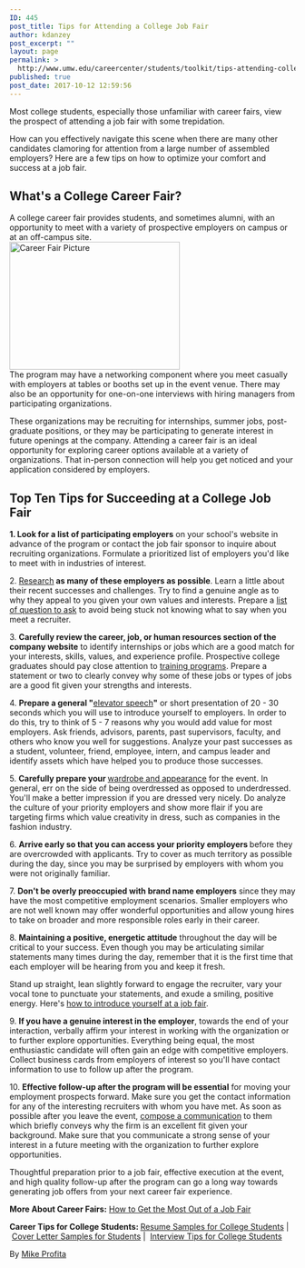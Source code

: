 ```yaml
---
ID: 445
post_title: Tips for Attending a College Job Fair
author: kdanzey
post_excerpt: ""
layout: page
permalink: >
  http://www.umw.edu/careercenter/students/toolkit/tips-attending-college-job-fair/
published: true
post_date: 2017-10-12 12:59:56
---
```

Most college students, especially those unfamiliar with career fairs, view the prospect of attending a job fair with some trepidation.

How can you effectively navigate this scene when there are many other candidates clamoring for attention from a large number of assembled employers? Here are a few tips on how to optimize your comfort and success at a job fair.
<h2>What's a College Career Fair?</h2>
A college career fair provides students, and sometimes alumni, with an opportunity to meet with a variety of prospective employers on campus or at an off-campus site.
<div id="billboard1-sticky_1-0" class="comp billboard1-sticky billboard-sticky is-lockable">
<div class="spacer">
<div id="billboard1_1-0" class="comp billboard1 mntl-gpt-adunit gpt billboard">
<div id="billboard" class="wrapper">
<div></div>
<div id="google_ads_iframe_/479/thebalance/bal_job-search/billboard_0__container__"><a href="http://www.umw.edu/careercenter/wp-content/uploads/sites/41/2017/10/Employer-Greeting-Student.jpg"><img class="alignnone size-medium wp-image-446" src="http://www.umw.edu/careercenter/wp-content/uploads/sites/41/2017/10/Employer-Greeting-Student-300x225.jpg" alt="Career Fair Picture" width="300" height="225" /></a></div>
</div>
</div>
</div>
</div>
The program may have a networking component where you meet casually with employers at tables or booths set up in the event venue. There may also be an opportunity for one-on-one interviews with hiring managers from participating organizations.

These organizations may be recruiting for internships, summer jobs, post-graduate positions, or they may be participating to generate interest in future openings at the company. Attending a career fair is an ideal opportunity for exploring career options available at a variety of organizations. That in-person connection will help you get noticed and your application considered by employers.
<h2>Top Ten Tips for Succeeding at a College Job Fair</h2>
<strong>1. Look for a list of participating employers</strong> on your school's website in advance of the program or contact the job fair sponsor to inquire about recruiting organizations. Formulate a prioritized list of employers you'd like to meet with in industries of interest.

2. <a href="https://www.thebalance.com/job-search-basics-4073653">Research</a><strong> as many of these employers as possible</strong>. Learn a little about their recent successes and challenges. Try to find a genuine angle as to why they appeal to you given your own values and interests. Prepare a <a href="https://www.thebalance.com/best-questions-to-ask-at-job-fairs-2061615">list of question to ask</a> to avoid being stuck not knowing what to say when you meet a recruiter.

3. <strong>Carefully review the career, job, or human resources section of the company website</strong> to identify internships or jobs which are a good match for your interests, skills, values, and experience profile. Prospective college graduates should pay close attention to <a href="https://www.thebalance.com/training-programs-for-college-graduates-2059867">training programs</a>. Prepare a statement or two to clearly convey why some of these jobs or types of jobs are a good fit given your strengths and interests.

4. <strong>Prepare a general "</strong><a href="https://www.thebalance.com/elevator-speech-examples-and-writing-tips-2061976">elevator speech</a><strong>"</strong> or short presentation of 20 - 30 seconds which you will use to introduce yourself to employers. In order to do this, try to think of 5 - 7 reasons why you would add value for most employers. Ask friends, advisors, parents, past supervisors, faculty, and others who know you well for suggestions. Analyze your past successes as a student, volunteer, friend, employee, intern, and campus leader and identify assets which have helped you to produce those successes.

5. <strong>Carefully prepare your </strong><a href="https://www.thebalance.com/best-interview-attire-for-every-type-of-interview-2061364">wardrobe and appearance</a> for the event. In general, err on the side of being overdressed as opposed to underdressed. You'll make a better impression if you are dressed very nicely. Do analyze the culture of your priority employers and show more flair if you are targeting firms which value creativity in dress, such as companies in the fashion industry.

6. <strong>Arrive early so that you can access your priority employers </strong>before they are overcrowded with applicants. Try to cover as much territory as possible during the day, since you may be surprised by employers with whom you were not originally familiar.

7. <strong>Don't be overly preoccupied with brand name employers</strong> since they may have the most competitive employment scenarios. Smaller employers who are not well known may offer wonderful opportunities and allow young hires to take on broader and more responsible roles early in their career.

8. <strong>Maintaining a positive, energetic attitude</strong> throughout the day will be critical to your success. Even though you may be articulating similar statements many times during the day, remember that it is the first time that each employer will be hearing from you and keep it fresh.
<div class="article-content-block-last">

Stand up straight, lean slightly forward to engage the recruiter, vary your vocal tone to punctuate your statements, and exude a smiling, positive energy. Here's <a href="https://www.thebalance.com/how-to-introduce-yourself-at-a-job-fair-2061621">how to introduce yourself at a job fair</a>.

9. <strong>If you have a genuine interest in the employer</strong>, towards the end of your interaction, verbally affirm your interest in working with the organization or to further explore opportunities. Everything being equal, the most enthusiastic candidate will often gain an edge with competitive employers. Collect business cards from employers of interest so you'll have contact information to use to follow up after the program.

10. <strong>Effective follow-up after the program will be essential</strong> for moving your employment prospects forward. Make sure you get the contact information for any of the interesting recruiters with whom you have met. As soon as possible after you leave the event, <a href="https://www.thebalance.com/how-to-write-an-interview-thank-you-letter-2063981">compose a communication</a> to them which briefly conveys why the firm is an excellent fit given your background. Make sure that you communicate a strong sense of your interest in a future meeting with the organization to further explore opportunities.

Thoughtful preparation prior to a job fair, effective execution at the event, and high quality follow-up after the program can go a long way towards generating job offers from your next career fair experience.

<strong>More About Career Fairs:</strong> <a href="https://www.thebalance.com/tips-for-getting-the-most-out-of-a-job-fair-2061616">How to Get the Most Out of a Job Fair</a>

<strong>Career Tips for College Students: </strong><a href="https://www.thebalance.com/resume-examples-for-college-students-and-graduates-2063553">Resume Samples for College Students</a> | <a href="https://www.thebalance.com/student-cover-letter-samples-2063664">Cover Letter Samples for Students</a> |  <a href="https://www.thebalance.com/top-job-interview-tips-for-college-students-2059837">Interview Tips for College Students</a>

<span class="byline-name">By <a href="https://www.thebalance.com/guest-author-mike-profita-2059897"> Mike Profita</a></span>

</div>